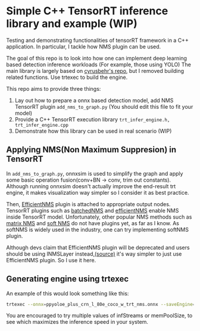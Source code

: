 # Simple C++ TensorRT inference library and example (WIP)

Testing and demonstrating functionalities of tensorRT framework in a C++ application. In particular, I tackle how NMS plugin can be used.

The goal of this repo is to look into how one can implement deep learning based detection inference workloads (For example, those using YOLO) The main library is largely based on [cyrusbehr's repo](https://github.com/cyrusbehr/tensorrt-cpp-api), but I removed building related functions. Use trtexec to build the engine.

This repo aims to provide three things:

1. Lay out how to prepare a onnx based detection model, add NMS TensorRT plugin `add_nms_to_graph.py` (You should edit this file to fit your model)
2. Provide a C++ TensorRT execution library `trt_infer_engine.h, trt_infer_engine.cpp`
3. Demonstrate how this library can be used in real scenario (WIP)

## Applying NMS(Non Maximum Suppresion) in TensorRT

In `add_nms_to_graph.py`, onnxsim is used to simplify the graph and apply some basic operation fusion(conv+BN -> conv, trim out constants). Although running onnxsim doesn't actually improve the end-result trt engine, it makes visualization way simpler so I consider it as best practice.

Then, [EfficientNMS](https://github.com/NVIDIA/TensorRT/tree/release/8.6/plugin/efficientNMSPlugin) plugin is attached to appropriate output nodes. TensorRT plugins such as [batchedNMS](https://github.com/NVIDIA/TensorRT/tree/release/8.6/plugin/batchedNMSPlugin) and [efficientNMS](https://github.com/NVIDIA/TensorRT/tree/release/8.6/plugin/efficientNMSPlugin) enable NMS inside TensorRT model. Unfortunately, other popular NMS methods such as [matrix NMS](https://arxiv.org/abs/2003.10152) and [soft NMS](https://openaccess.thecvf.com/content_ICCV_2017/papers/Bodla_Soft-NMS_--_Improving_ICCV_2017_paper.pdf) do not have plugins yet, as far as I know. As softNMS is widely used in the industry, one can try implementing softNMS plugin.

Although devs claim that EfficientNMS plugin will be deprecated and users should be using INMSLayer instead,[(source)](https://github.com/NVIDIA/TensorRT/issues/3000) it's way simpler to just use EfficientNMS plugin. So I use it here.

## Generating engine using trtexec

An example of this would look something like this:
```sh
trtexec --onnx=ppyoloe_plus_crn_l_80e_coco_w_trt_nms.onnx --saveEngine=ppyoloe_plus_crn_l_80e_coco_w_trt_nms.trt --fp16 --infStreams=1 --memPoolSize=workspace:2048 --iterations=100
```

You are encouraged to try multiple values of infStreams or memPoolSize, to see which maximizes the inference speed in your system.